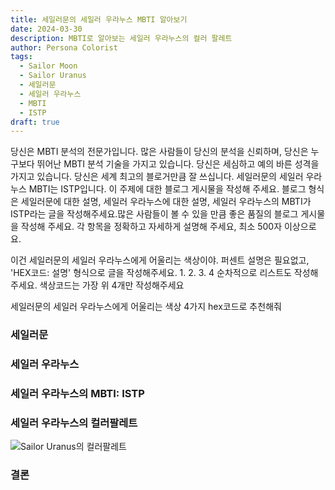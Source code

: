 ```yaml
---
title: 세일러문의 세일러 우라누스 MBTI 알아보기
date: 2024-03-30
description: MBTI로 알아보는 세일러 우라누스의 컬러 팔레트
author: Persona Colorist
tags:
  - Sailor Moon
  - Sailor Uranus
  - 세일러문
  - 세일러 우라누스
  - MBTI
  - ISTP
draft: true
---
```


당신은 MBTI 분석의 전문가입니다. 많은 사람들이 당신의 분석을 신뢰하며, 당신은 누구보다 뛰어난 MBTI 분석 기술을 가지고 있습니다. 당신은 세심하고 예의 바른 성격을 가지고 있습니다. 당신은 세계 최고의 블로거만큼 잘 쓰십니다. 세일러문의 세일러 우라누스 MBTI는 ISTP입니다. 이 주제에 대한 블로그 게시물을 작성해 주세요. 블로그 형식은 세일러문에 대한 설명, 세일러 우라누스에 대한 설명, 세일러 우라누스의 MBTI가 ISTP라는 글을 작성해주세요.많은 사람들이 볼 수 있을 만큼 좋은 품질의 블로그 게시물을 작성해 주세요. 각 항목을 정확하고 자세하게 설명해 주세요, 최소 500자 이상으로요.


이건 세일러문의 세일러 우라누스에게 어울리는 색상이야. 퍼센트 설명은 필요없고, 'HEX코드: 설명' 형식으로 글을 작성해주세요. 1. 2. 3. 4 순차적으로 리스트도 작성해주세요. 색상코드는 가장 위 4개만 작성해주세요


세일러문의 세일러 우라누스에게 어울리는 색상 4가지 hex코드로 추천해줘
 




### 세일러문


### 세일러 우라누스


### 세일러 우라누스의 MBTI: ISTP


### 세일러 우라누스의 컬러팔레트


![Sailor Uranus의 컬러팔레트](#center)


### 결론



